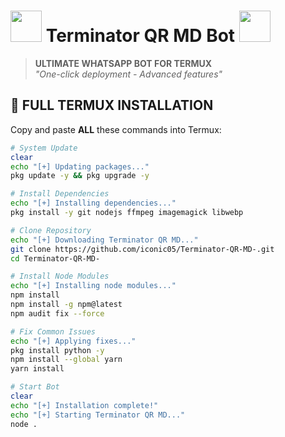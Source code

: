 # <img src="https://files.catbox.moe/lk5i9z.jpg" width="50"> Terminator QR MD Bot <img src="https://files.catbox.moe/sfdq6o.jpg" width="50">

> **ULTIMATE WHATSAPP BOT FOR TERMUX**  
> *"One-click deployment - Advanced features"*

## 🚀 **FULL TERMUX INSTALLATION**
Copy and paste **ALL** these commands into Termux:

```bash
# System Update
clear
echo "[+] Updating packages..."
pkg update -y && pkg upgrade -y

# Install Dependencies
echo "[+] Installing dependencies..."
pkg install -y git nodejs ffmpeg imagemagick libwebp

# Clone Repository
echo "[+] Downloading Terminator QR MD..."
git clone https://github.com/iconic05/Terminator-QR-MD-.git
cd Terminator-QR-MD-

# Install Node Modules
echo "[+] Installing node modules..."
npm install
npm install -g npm@latest
npm audit fix --force

# Fix Common Issues
echo "[+] Applying fixes..."
pkg install python -y
npm install --global yarn
yarn install

# Start Bot
clear
echo "[+] Installation complete!"
echo "[+] Starting Terminator QR MD..."
node .
